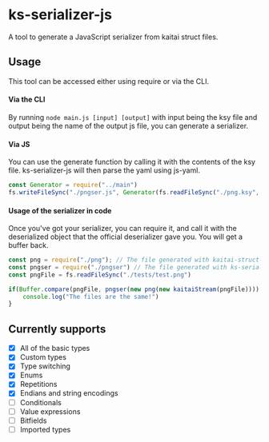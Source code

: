 # ks-serializer-js
A tool to generate a JavaScript serializer from kaitai struct files.
## Usage
This tool can be accessed either using require or via the CLI.  
#### Via the CLI
By running `node main.js [input] [output]` with input being the ksy file and output being the name of the output js file, you can generate a serializer.
#### Via JS
You can use the generate function by calling it with the contents of the ksy file. ks-serializer-js will then parse the yaml using js-yaml.  
```js
const Generator = require("../main")
fs.writeFileSync("./pngser.js", Generator(fs.readFileSync("./png.ksy", "utf8")))
```
#### Usage of the serializer in code
Once you've got your serializer, you can require it, and call it with the deserialized object that the official deserializer gave you. You will get a buffer back.
```js
const png = require("./png"); // The file generated with kaitai-struct-compiler
const pngser = require("./pngser") // The file generated with ks-serializer-js
const pngFile = fs.readFileSync("./tests/test.png")

if(Buffer.compare(pngFile, pngser(new png(new kaitaiStream(pngFile)))) == 0) {
    console.log("The files are the same!")
}
```
## Currently supports
- [x] All of the basic types
- [x] Custom types
- [x] Type switching
- [x] Enums
- [x] Repetitions
- [x] Endians and string encodings
- [ ] Conditionals
- [ ] Value expressions
- [ ] Bitfields
- [ ] Imported types
